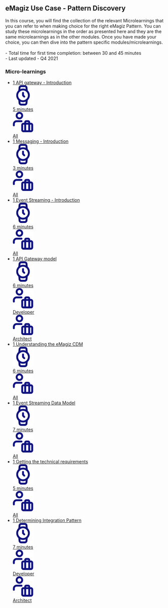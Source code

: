 <div class="ez-academy">
	<div class="ez-academy__body">
		<main class="master">
	<h2 class="title">eMagiz Use Case - Pattern Discovery</h2>
    <p>
       In this course, you will find the collection of the relevant Microlearnings that you can refer to when making choice for the right eMagiz Pattern. You can study these microlearnings in the order as presented here and they are the same microlearnings as in the other modules. Once you have made your choice, you can then dive into the pattern specific modules/microlearnings.
        </br></br>
        - Total time for first time completion: between 30 and 45 minutes
        </br>
        - Last updated - Q4 2021
    </p>
    <h3 class="title">Micro-learnings</h3>
    <ul class="strip-container">
        <li class="strip">
            <a href="../../docs/microlearning/crashcourse-api-gateway-introduction" class="strip__link">
                <label for="" class="strip__label">
                    <span>1</span>
                    API gateway - Introduction
                </label>
                <div class="strip__attribute">
                    <img class="strip__attribute-icon strip__attribute-icon--duration" src="../../img/microlearning/academy_index/icon-duration32.svg"/>
                    <div class="strip__attribute-label">5 minutes</div>
                </div>
                <div class="strip__attribute">
                    <img class="strip__attribute-icon strip__attribute-icon--roles" src="../../img/microlearning/academy_index/icon-roles32.svg"/>
                    <div class="strip__attribute-label">All</div>
                </div>
            </a>
        </li>
		 <li class="strip">
            <a href="../../docs/microlearning/crashcourse-messaging-introduction" class="strip__link">
            <label for="" class="strip__label">
                <span>1</span>
                Messaging - Introduction
            </label>
            <div class="strip__attribute">
                <img class="strip__attribute-icon strip__attribute-icon--duration" src="../../img/microlearning/academy_index/icon-duration32.svg"/>
                <div class="strip__attribute-label">3 minutes</div>
            </div>
            <div class="strip__attribute">
                <img class="strip__attribute-icon strip__attribute-icon--roles" src="../../img/microlearning/academy_index/icon-roles32.svg"/>
                <div class="strip__attribute-label">All</div>
            </div>
			</a>
        </li>
		<li class="strip">
            <a href="../../docs/microlearning/crashcourse-eventstreaming-event-streaming-introduction" class="strip__link">
            <label for="" class="strip__label">
                <span>1</span>
                Event Streaming - Introduction
            </label>
            <div class="strip__attribute">
                <img class="strip__attribute-icon strip__attribute-icon--duration" src="../../img/microlearning/academy_index/icon-duration32.svg"/>
                <div class="strip__attribute-label">6 minutes</div>
            </div>
            <div class="strip__attribute">
                <img class="strip__attribute-icon strip__attribute-icon--roles" src="../../img/microlearning/academy_index/icon-roles32.svg"/>
                <div class="strip__attribute-label">All</div>
            </div>
        </a>
        </li>
		<li class="strip">
             <a href="../../docs/microlearning/crashcourse-api-gateway-api-data-model" class="strip__link">
            <label for="" class="strip__label">
                <span>1</span>
                API Gateway model
            </label>
            <div class="strip__attribute">
                <img class="strip__attribute-icon strip__attribute-icon--duration" src="../../img/microlearning/academy_index/icon-duration32.svg"/>
                <div class="strip__attribute-label">6 minutes</div>
            </div>
            <div class="strip__attribute">
                <img class="strip__attribute-icon strip__attribute-icon--roles" src="../../img/microlearning/academy_index/icon-roles32.svg"/>
                <div class="strip__attribute-label">Developer</div>
            </div>
			<div class="strip__attribute">
                <img class="strip__attribute-icon strip__attribute-icon--roles" src="../../img/microlearning/academy_index/icon-roles32.svg"/>
                <div class="strip__attribute-label">Architect</div>
            </div>
            </a>
        </li>
		 <li class="strip">
            <a href="../../docs/microlearning/crashcourse-messaging-what-is-cdm" class="strip__link">
            <label for="" class="strip__label">
                <span>1</span>
                Understanding the eMagiz CDM
            </label>
            <div class="strip__attribute">
                <img class="strip__attribute-icon strip__attribute-icon--duration" src="../../img/microlearning/academy_index/icon-duration32.svg"/>
                <div class="strip__attribute-label">6 minutes</div>
            </div>
            <div class="strip__attribute">
                <img class="strip__attribute-icon strip__attribute-icon--roles" src="../../img/microlearning/academy_index/icon-roles32.svg"/>
                <div class="strip__attribute-label">All</div>
            </div>
            </a>
        </li>
		<li class="strip">
            <a href="../../docs/microlearning/intermediate-configuring-event-streaming-data-model" class="strip__link">
            <label for="" class="strip__label">
                <span>1</span>
                Event Streaming Data Model
            </label>
            <div class="strip__attribute">
                <img class="strip__attribute-icon strip__attribute-icon--duration" src="../../img/microlearning/academy_index/icon-duration32.svg"/>
                <div class="strip__attribute-label">7 minutes</div>
            </div>
            <div class="strip__attribute">
                <img class="strip__attribute-icon strip__attribute-icon--roles" src="../../img/microlearning/academy_index/icon-roles32.svg"/>
                <div class="strip__attribute-label">All</div>
            </div>
            </a>
        </li>
		<li class="strip">
            <a href="../../docs/microlearning/crashcourse-platform-intro-technrequirements" class="strip__link">
                <label for="" class="strip__label">
                <span>1</span>
                Getting the technical requirements
            </label>
            <div class="strip__attribute">
                <img class="strip__attribute-icon strip__attribute-icon--duration" src="../../img/microlearning/academy_index/icon-duration32.svg"/>
                <div class="strip__attribute-label">5 minutes</div>
            </div>
            <div class="strip__attribute">
                <img class="strip__attribute-icon strip__attribute-icon--roles" src="../../img/microlearning/academy_index/icon-roles32.svg"/>
                <div class="strip__attribute-label">All</div>
            </div>
        </a>
		</li>
		 <li class="strip">
            <a href="../../docs/microlearning/intermediate-discover-your-integration-landscape-determining-integration-pattern" class="strip__link">
            <label for="" class="strip__label">
                <span>1</span>
                 Determining Integration Pattern
            </label>
            <div class="strip__attribute">
                <img class="strip__attribute-icon strip__attribute-icon--duration" src="../../img/microlearning/academy_index/icon-duration32.svg"/>
                <div class="strip__attribute-label">7 minutes</div>
            </div>
            <div class="strip__attribute">
                <img class="strip__attribute-icon strip__attribute-icon--roles" src="../../img/microlearning/academy_index/icon-roles32.svg"/>
                <div class="strip__attribute-label">Developer</div>
            </div>
            <div class="strip__attribute">
                <img class="strip__attribute-icon strip__attribute-icon--roles" src="../../img/microlearning/academy_index/icon-roles32.svg"/>
                <div class="strip__attribute-label">Architect</div>
            </div>
        </a>
        </li> 
    </ul>
    </main>
    </div>
</div>